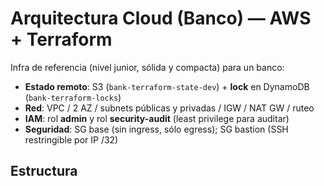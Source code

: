 # Arquitectura Cloud (Banco) — AWS + Terraform

Infra de referencia (nivel junior, sólida y compacta) para un banco:
- **Estado remoto**: S3 (`bank-terraform-state-dev`) + **lock** en DynamoDB (`bank-terraform-locks`)
- **Red**: VPC / 2 AZ / subnets públicas y privadas / IGW / NAT GW / ruteo
- **IAM**: rol **admin** y rol **security-audit** (least privilege para auditar)
- **Seguridad**: SG base (sin ingress, sólo egress); SG bastion (SSH restringible por IP /32)

## Estructura
